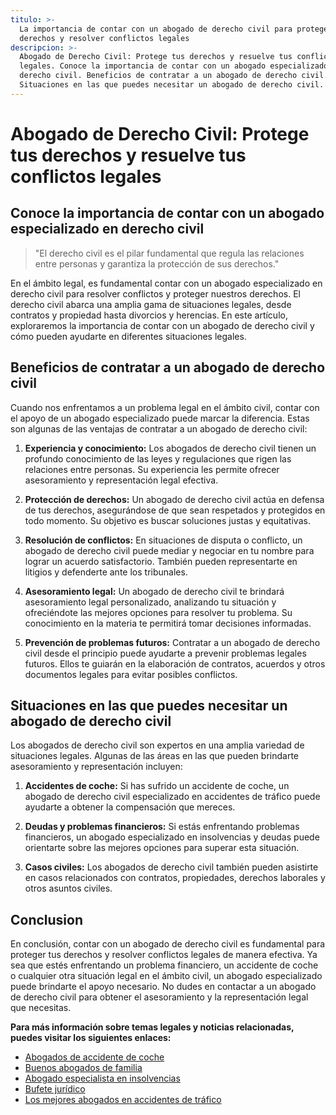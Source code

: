 ```yaml
---
titulo: >-
  La importancia de contar con un abogado de derecho civil para proteger tus
  derechos y resolver conflictos legales
descripcion: >-
  Abogado de Derecho Civil: Protege tus derechos y resuelve tus conflictos
  legales. Conoce la importancia de contar con un abogado especializado en
  derecho civil. Beneficios de contratar a un abogado de derecho civil.
  Situaciones en las que puedes necesitar un abogado de derecho civil.
---
```


# Abogado de Derecho Civil: Protege tus derechos y resuelve tus conflictos legales

## Conoce la importancia de contar con un abogado especializado en derecho civil

> "El derecho civil es el pilar fundamental que regula las relaciones entre personas y garantiza la protección de sus derechos."

En el ámbito legal, es fundamental contar con un abogado especializado en derecho civil para resolver conflictos y proteger nuestros derechos. El derecho civil abarca una amplia gama de situaciones legales, desde contratos y propiedad hasta divorcios y herencias. En este artículo, exploraremos la importancia de contar con un abogado de derecho civil y cómo pueden ayudarte en diferentes situaciones legales.

## Beneficios de contratar a un abogado de derecho civil

Cuando nos enfrentamos a un problema legal en el ámbito civil, contar con el apoyo de un abogado especializado puede marcar la diferencia. Estas son algunas de las ventajas de contratar a un abogado de derecho civil:

1. **Experiencia y conocimiento:** Los abogados de derecho civil tienen un profundo conocimiento de las leyes y regulaciones que rigen las relaciones entre personas. Su experiencia les permite ofrecer asesoramiento y representación legal efectiva.

2. **Protección de derechos:** Un abogado de derecho civil actúa en defensa de tus derechos, asegurándose de que sean respetados y protegidos en todo momento. Su objetivo es buscar soluciones justas y equitativas.

3. **Resolución de conflictos:** En situaciones de disputa o conflicto, un abogado de derecho civil puede mediar y negociar en tu nombre para lograr un acuerdo satisfactorio. También pueden representarte en litigios y defenderte ante los tribunales.

4. **Asesoramiento legal:** Un abogado de derecho civil te brindará asesoramiento legal personalizado, analizando tu situación y ofreciéndote las mejores opciones para resolver tu problema. Su conocimiento en la materia te permitirá tomar decisiones informadas.

5. **Prevención de problemas futuros:** Contratar a un abogado de derecho civil desde el principio puede ayudarte a prevenir problemas legales futuros. Ellos te guiarán en la elaboración de contratos, acuerdos y otros documentos legales para evitar posibles conflictos.

## Situaciones en las que puedes necesitar un abogado de derecho civil

Los abogados de derecho civil son expertos en una amplia variedad de situaciones legales. Algunas de las áreas en las que pueden brindarte asesoramiento y representación incluyen:

1. **Accidentes de coche:** Si has sufrido un accidente de coche, un abogado de derecho civil especializado en accidentes de tráfico puede ayudarte a obtener la compensación que mereces.

2. **Deudas y problemas financieros:** Si estás enfrentando problemas financieros, un abogado especializado en insolvencias y deudas puede orientarte sobre las mejores opciones para superar esta situación.

3. **Casos civiles:** Los abogados de derecho civil también pueden asistirte en casos relacionados con contratos, propiedades, derechos laborales y otros asuntos civiles.

## Conclusion

En conclusión, contar con un abogado de derecho civil es fundamental para proteger tus derechos y resolver conflictos legales de manera efectiva. Ya sea que estés enfrentando un problema financiero, un accidente de coche o cualquier otra situación legal en el ámbito civil, un abogado especializado puede brindarte el apoyo necesario. No dudes en contactar a un abogado de derecho civil para obtener el asesoramiento y la representación legal que necesitas.

**Para más información sobre temas legales y noticias relacionadas, puedes visitar los siguientes enlaces:**

- [Abogados de accidente de coche](abogados-accidente-coche)
- [Buenos abogados de familia](buenos-abogados-de-familia)
- [Abogado especialista en insolvencias](abogado-especialista-en-insolvencias)
- [Bufete jurídico](bufete-juridico)
- [Los mejores abogados en accidentes de tráfico](los-mejores-abogados-en-accidentes-de-trafico)
